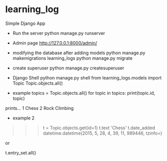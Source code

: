 # learning_log
Simple Django App

- Run the server
python manage.py runserver

- Admin page
http://127.0.0.1:8000/admin/

- modifying the database after adding models
python manage.py makemigrations learning_logs
python manage.py migrate

- create superuser
python manage.py createsuperuser

- Django Shell
python manage.py shell
from learning_logs.models import Topic
Topic.objects.all()

- example
topics = Topic.objects.all()
for topic in topics:
print(topic.id, topic)

prints...
1 Chess
2 Rock Climbing

- example 2
>>> t = Topic.objects.get(id=1)
>>> t.text
'Chess'
>>> t.date_added
datetime.datetime(2015, 5, 28, 4, 39, 11, 989446, tzinfo=<UTC>)

or

t.entry_set.all()